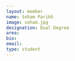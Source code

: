 ```yaml
---
layout: member
name: Soham Parikh
image: soham.jpg
designation: Dual Degree
area:
bio:
email:
type: student
---
```

